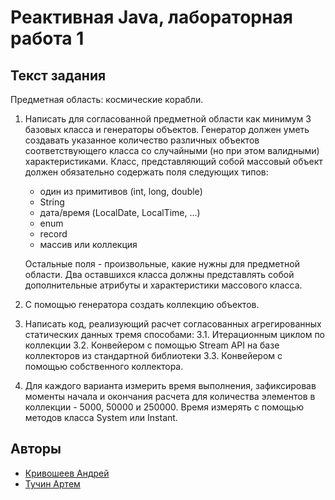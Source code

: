 # Реактивная Java, лабораторная работа 1

## Текст задания 

Предметная область: космические корабли.

1. Написать для согласованной предметной области как минимум 3 базовых класса и генераторы объектов. Генератор должен уметь создавать указанное количество различных объектов соответствующего класса со случайными (но при этом валидными) характеристиками. Класс, представляющий собой массовый объект должен обязательно содержать поля следующих типов:
   - один из примитивов (int, long, double)
   - String
   - дата/время (LocalDate, LocalTime, ...)
   - enum
   - record
   - массив или коллекция
   
   Остальные поля - произвольные, какие нужны для предметной области. 
   Два оставшихся класса должны представлять собой дополнительные атрибуты и характеристики массового класса.

2. С помощью генератора создать коллекцию объектов.

3. Написать код, реализующий расчет согласованных агрегированных статических данных тремя способами:
   3.1. Итерационным циклом по коллекции
   3.2. Конвейером с помощью Stream API на базе коллекторов из стандартной библиотеки
   3.3. Конвейером с помощью собственного коллектора.

4. Для каждого варианта измерить время выполнения, зафиксировав моменты начала и окончания расчета для количества элементов в коллекции - 5000, 50000 и 250000. Время измерять с помощью методов класса System или Instant.

## Авторы

- [Кривошеев Андрей](https://github.com/Andryss)
- [Тучин Артем](https://github.com/artem00475)
